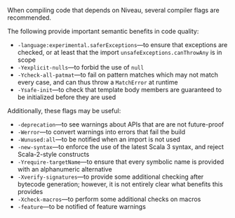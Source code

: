 When compiling code that depends on Niveau, several compiler flags are recommended.

The following provide important semantic benefits in code quality:
 - `-language:experimental.saferExceptions`—to ensure that exceptions are checked, or at least
   that the import `unsafeExceptions.canThrowAny` is in scope
 - `-Yexplicit-nulls`—to forbid the use of `null`
 - `-Ycheck-all-patmat`—to fail on pattern matches which may not match every case, and can thus
   throw a `MatchError` at runtime
 - `-Ysafe-init`—to check that template body members are guaranteed to be initialized before
   they are used

Additionally, these flags may be useful:
 - `-deprecation`—to see warnings about APIs that are are not future-proof
 - `-Werror`—to convert warnings into errors that fail the build
 - `-Wunused:all`—to be notified when an import is not used
 - `-new-syntax`—to enforce the use of the latest Scala 3 syntax, and reject Scala-2-style
   constructs
 - `-Yrequire-targetName`—to ensure that every symbolic name is provided with an alphanumeric
   alternative
 - `-Xverify-signatures`—to provide some additional checking after bytecode generation; however,
   it is not entirely clear what benefits this provides
 - `-Xcheck-macros`—to perform some additional checks on macros
 - `-feature`—to be notified of feature warnings
